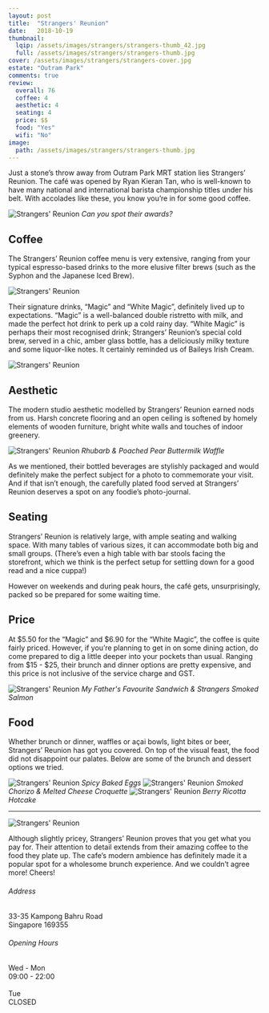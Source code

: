 ```yaml
---
layout: post
title:  "Strangers' Reunion"
date:   2018-10-19
thumbnail:
  lqip: /assets/images/strangers/strangers-thumb_42.jpg
  full: /assets/images/strangers/strangers-thumb.jpg
cover: /assets/images/strangers/strangers-cover.jpg
estate: "Outram Park"
comments: true
review:
  overall: 76
  coffee: 4
  aesthetic: 4
  seating: 4
  price: $$
  food: "Yes"
  wifi: "No"
image:
  path: /assets/images/strangers/strangers-thumb.jpg
---
```


Just a stone’s throw away from Outram Park MRT station lies Strangers’ Reunion<!--more-->. The café was opened by Ryan Kieran Tan, who is well-known to have many national and international barista championship titles under his belt. With accolades like these, you know you’re in for some good coffee.

![Strangers' Reunion](/assets/images/strangers/strangers-1.jpg)
_Can you spot their awards?_

## Coffee
The Strangers’ Reunion coffee menu is very extensive, ranging from your typical espresso-based drinks to the more elusive filter brews (such as the Syphon and the Japanese Iced Brew).

![Strangers' Reunion](/assets/images/strangers/strangers-2.jpg)

Their signature drinks, “Magic” and “White Magic”, definitely lived up to expectations. “Magic” is a well-balanced double ristretto with milk, and made the perfect hot drink to perk up a cold rainy day. “White Magic” is perhaps their most recognised drink; Strangers’ Reunion’s special cold brew, served in a chic, amber glass bottle, has a deliciously milky texture and some liquor-like notes. It certainly reminded us of Baileys Irish Cream.

![Strangers' Reunion](/assets/images/strangers/strangers-3.jpg)

## Aesthetic
The modern studio aesthetic modelled by Strangers’ Reunion earned nods from us. Harsh concrete flooring and an open ceiling is softened by homely elements of wooden furniture, bright white walls and touches of indoor greenery.

![Strangers' Reunion](/assets/images/strangers/strangers-4.jpg)
_Rhubarb & Poached Pear Buttermilk Waffle_

As we mentioned, their bottled beverages are stylishly packaged and would definitely make the perfect subject for a photo to commemorate your visit. And if that isn’t enough, the carefully plated food served at Strangers’ Reunion deserves a spot on any foodie’s photo-journal.

## Seating
Strangers’ Reunion is relatively large, with ample seating and walking space. With many tables of various sizes, it can accommodate both big and small groups. (There’s even a high table with bar stools facing the storefront, which we think is the perfect setup for settling down for a good read and a nice cuppa!)

However on weekends and during peak hours, the café gets, unsurprisingly, packed so be prepared for some waiting time.

## Price
At $5.50 for the “Magic” and $6.90 for the “White Magic”, the coffee is quite fairly priced. However, if you’re planning to get in on some dining action, do come prepared to dig a little deeper into your pockets than usual. Ranging from $15 - $25, their brunch and dinner options are pretty expensive, and this price is not inclusive of the service charge and GST.

![Strangers' Reunion](/assets/images/strangers/strangers-5.jpg)
_My Father's Favourite Sandwich & Strangers Smoked Salmon_

## Food
Whether brunch or dinner, waffles or açai bowls, light bites or beer, Strangers’ Reunion has got you covered. On top of the visual feast, the food did not disappoint our palates. Below are some of the brunch and dessert options we tried.

![Strangers' Reunion](/assets/images/strangers/strangers-6.jpg)
_Spicy Baked Eggs_
![Strangers' Reunion](/assets/images/strangers/strangers-7.jpg)
_Smoked Chorizo & Melted Cheese Croquette_
![Strangers' Reunion](/assets/images/strangers/strangers-8.jpg)
_Berry Ricotta Hotcake_

<hr class="text-divider">

![Strangers' Reunion](/assets/images/strangers/strangers-9.jpg)

Although slightly pricey, Strangers’ Reunion proves that you get what you pay for. Their attention to detail extends from their amazing coffee to the food they plate up. The cafe’s modern ambience has definitely made it a popular spot for a wholesome brunch experience. And we couldn’t agree more! Cheers!

<div class="info">
  <div class="info__address">
    <h6>Address</h6>
    <p>
      33-35 Kampong Bahru Road<!--
      --><br>
      Singapore 169355
    </p>
  </div>
  <div class="info__opening">
    <h6>Opening Hours</h6>
    <p>
      Wed - Mon
      <br>
      09:00 - 22:00
      <br><br>
      Tue
      <br>
      CLOSED
    </p>
  </div>
</div>